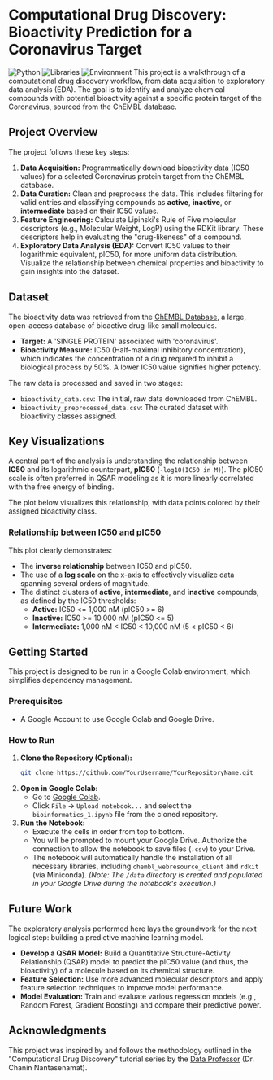 # Computational Drug Discovery: Bioactivity Prediction for a Coronavirus Target

![Python](https://img.shields.io/badge/Python-3.7+-blue.svg)
![Libraries](https://img.shields.io/badge/Libraries-Pandas%20%7C%20RDKit%20%7C%20Seaborn-orange.svg)
![Environment](https://img.shields.io/badge/Environment-Google%20Colab-F9AB00.svg?logo=googlecolab)
This project is a walkthrough of a computational drug discovery workflow, from data acquisition to exploratory data analysis (EDA). The goal is to identify and analyze chemical compounds with potential bioactivity against a specific protein target of the Coronavirus, sourced from the ChEMBL database.

## Project Overview

The project follows these key steps:
1.  **Data Acquisition:** Programmatically download bioactivity data (IC50 values) for a selected Coronavirus protein target from the ChEMBL database.
2.  **Data Curation:** Clean and preprocess the data. This includes filtering for valid entries and classifying compounds as **active**, **inactive**, or **intermediate** based on their IC50 values.
3.  **Feature Engineering:** Calculate Lipinski's Rule of Five molecular descriptors (e.g., Molecular Weight, LogP) using the RDKit library. These descriptors help in evaluating the "drug-likeness" of a compound.
4.  **Exploratory Data Analysis (EDA):** Convert IC50 values to their logarithmic equivalent, pIC50, for more uniform data distribution. Visualize the relationship between chemical properties and bioactivity to gain insights into the dataset.

## Dataset

The bioactivity data was retrieved from the [ChEMBL Database](https://www.ebi.ac.uk/chembl/), a large, open-access database of bioactive drug-like small molecules.

-   **Target:** A 'SINGLE PROTEIN' associated with 'coronavirus'.
-   **Bioactivity Measure:** IC50 (Half-maximal inhibitory concentration), which indicates the concentration of a drug required to inhibit a biological process by 50%. A lower IC50 value signifies higher potency.

The raw data is processed and saved in two stages:
-   `bioactivity_data.csv`: The initial, raw data downloaded from ChEMBL.
-   `bioactivity_preprocessed_data.csv`: The curated dataset with bioactivity classes assigned.

## Key Visualizations

A central part of the analysis is understanding the relationship between **IC50** and its logarithmic counterpart, **pIC50** (`-log10(IC50 in M)`). The pIC50 scale is often preferred in QSAR modeling as it is more linearly correlated with the free energy of binding.

The plot below visualizes this relationship, with data points colored by their assigned bioactivity class.

### Relationship between IC50 and pIC50



This plot clearly demonstrates:
-   The **inverse relationship** between IC50 and pIC50.
-   The use of a **log scale** on the x-axis to effectively visualize data spanning several orders of magnitude.
-   The distinct clusters of **active**, **intermediate**, and **inactive** compounds, as defined by the IC50 thresholds:
    -   **Active:** IC50 <= 1,000 nM (pIC50 >= 6)
    -   **Inactive:** IC50 >= 10,000 nM (pIC50 <= 5)
    -   **Intermediate:** 1,000 nM < IC50 < 10,000 nM (5 < pIC50 < 6)

## Getting Started

This project is designed to be run in a Google Colab environment, which simplifies dependency management.

### Prerequisites
- A Google Account to use Google Colab and Google Drive.

### How to Run
1.  **Clone the Repository (Optional):**
    ```bash
    git clone https://github.com/YourUsername/YourRepositoryName.git
    ```
2.  **Open in Google Colab:**
    -   Go to [Google Colab](https://colab.research.google.com/).
    -   Click `File` -> `Upload notebook...` and select the `bioinformatics_1.ipynb` file from the cloned repository.
3.  **Run the Notebook:**
    -   Execute the cells in order from top to bottom.
    -   You will be prompted to mount your Google Drive. Authorize the connection to allow the notebook to save files (`.csv`) to your Drive.
    -   The notebook will automatically handle the installation of all necessary libraries, including `chembl_webresource_client` and `rdkit` (via Miniconda).
*(Note: The `/data` directory is created and populated in your Google Drive during the notebook's execution.)*

## Future Work
The exploratory analysis performed here lays the groundwork for the next logical step: building a predictive machine learning model.
-   **Develop a QSAR Model:** Build a Quantitative Structure-Activity Relationship (QSAR) model to predict the pIC50 value (and thus, the bioactivity) of a molecule based on its chemical structure.
-   **Feature Selection:** Use more advanced molecular descriptors and apply feature selection techniques to improve model performance.
-   **Model Evaluation:** Train and evaluate various regression models (e.g., Random Forest, Gradient Boosting) and compare their predictive power.

## Acknowledgments
This project was inspired by and follows the methodology outlined in the "Computational Drug Discovery" tutorial series by the [Data Professor](http://youtube.com/dataprofessor) (Dr. Chanin Nantasenamat).
